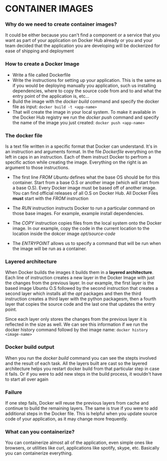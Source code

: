 # CONTAINER IMAGES

### Why do we need to create container images?

It could be either because you can't find a component or a service that you want as part of your application on Docker Hub already or you and your team decided that the application you are developing will be dockerized for ease of shipping and deployment

### How to create a Docker Image

- Write a file called Dockerfile
- Write the instructions for setting up your application. This is the same as if you would be deploying manually you application, such us installing dependencies, where to copy the source code from and to and what the entry point of the application is, etc...
- Build the image with the _docker build_ command and specify the docker file as input: `docker build -t <app-name>`
- That will create the image in your local system. To make it available in the Docker Hub registry we run the _docker push_ command and specify the name of the image you just created: `docker push <app-name>`

### The docker file

Is a text file written in a specific format that Docker can understand. It's in an instruction and arguments format. In the file _Dockerfile_ everything on the left in caps in an instruction. Each of them instruct Docker to perfrom a specific action while creating the image. Everything on the right is an argument to those instructions.

- The first line _FROM Ubuntu_ defines what the base OS should be for this container. Start from a base O.S or another image (which will start from a base O.S). Every Docker image must be based off of another image. You can find official releases of all O.S on Docker Hub. All Docker Files **must** start with the _FROM_ instruction

- The _RUN_ instruction instructs Docker to run a particular command on those base images. For example, example install dependencies.
- The _COPY_ instruction copies files from the local system onto the Docker image. In our example, copy the code in the current location to the location inside the dokcer image _opt/source-code_
- The _ENTRYPOINT_ allows us to specify a command that will be run when the image will be run as a container.

### Layered architecture

When Docker builds the images it builds them in a **layered architecture**. Each line of instruction creates a new layer in the Docker Image with just the changes from the previous layer. In our example, the first layer is the based image Ubuntu O.S followed by the second instruction that creates a second layer which installs all the _apt_ packages and then the third instruction creates a third layer with the python packagesm, then a fourth layer that copies the source code and the last one that updates the entry point.

Since each layer only stores the changes from the previous layer it is reflected in the size as well. We can see this information if we run the docker history command followd by thei image name: `docker history <image-name>`

### Docker build output

When you run the _docker build_ command you can see the stepts involved and the result of each task. All the layers built are cast so the layered architecture helps you restart docker build from that particular step in case it fails. Or if you were to add new steps in the build process, it wouldn't have to start all over again

### Failure

If one step fails, Docker will reuse the previous layers from cache and continue to build the remaining layers. The same is true if you were to add additional steps in the Docker file. This is helpful when you update source code of your application, as it may change more frequently.

### What can you containerize?

You can containerize almost all of the application, even simple ones like browsers, or utilities like curl, applications like spotify, skype, etc. Basically you can containerize everything.
